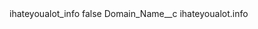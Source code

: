 <?xml version="1.0" encoding="UTF-8"?>
<CustomMetadata xmlns="http://soap.sforce.com/2006/04/metadata" xmlns:xsi="http://www.w3.org/2001/XMLSchema-instance" xmlns:xsd="http://www.w3.org/2001/XMLSchema">
    <label>ihateyoualot_info</label>
    <protected>false</protected>
    <values>
        <field>Domain_Name__c</field>
        <value xsi:type="xsd:string">ihateyoualot.info</value>
    </values>
</CustomMetadata>
